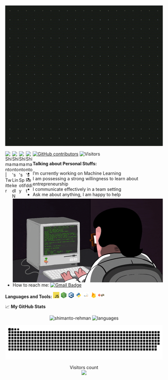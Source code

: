 <!-- ! Intro Gif Video -->
<p align="center">
  <img height="450" width="800" src="Intro.gif"/>
</p>

<!-- ! Social Links -->
<a href="https://twitter.com/shimanto_rehman">
  <img align="left" alt="Shimanto | Twitter" width="22px" src="https://raw.githubusercontent.com/peterthehan/peterthehan/master/assets/twitter.svg" />
</a>
<a href="https://www.linkedin.com/in/shimanto-rahman-aa347a148/">
  <img align="left" alt="Shimanto's LinkedIN" width="22px" src="https://raw.githubusercontent.com/peterthehan/peterthehan/master/assets/linkedin.svg" />
</a>
<a href="https://open.spotify.com/user/349lvs5diwiulbqihpt61x1vg">
  <img align="left" alt="Shimanto's Spotify" width="22px" src="https://raw.githubusercontent.com/peterthehan/peterthehan/master/assets/spotify.svg" />
</a>
<a href="https://www.reddit.com/user/shimanto47">
  <img align="left" alt="Shimanto's Reddit" width="22px" src="https://raw.githubusercontent.com/peterthehan/peterthehan/master/assets/reddit.svg" />
</a>

[![GitHub contributors](https://img.shields.io/github/contributors/shimanto-rehman/shimanto-rehman)](https://github.com/shimanto-rehman/shimanto-rehman/graphs/contributors)
![Visitors](https://visitor-badge.glitch.me/badge?page_id=shimanto-rehman.shimanto-rehman)

<img align="right" alt="GIF" src="Coder.gif"/>

**Talking about Personal Stuffs:**
- I’m currently working on Machine Learning
- I am possessing a strong willingness to learn about entrepreneurship
- I communicate effectively in a team setting
- Ask me about anything, I am happy to help
- How to reach me: [![Gmail Badge](https://img.shields.io/badge/smshimantorahman47@gmail.com-c14438?style=flat-square&logo=Gmail&logoColor=white&link=mailto:smshimantorahman47@gmail.com)](mailto:smshimantorahman47@gmail.com)

**Languages and Tools:**
<code><img height="20" src="https://raw.githubusercontent.com/github/explore/80688e429a7d4ef2fca1e82350fe8e3517d3494d/topics/javascript/javascript.png"></code>
<code><img height="20" src="https://raw.githubusercontent.com/github/explore/80688e429a7d4ef2fca1e82350fe8e3517d3494d/topics/nodejs/nodejs.png"></code>
<code><img height="20" src="https://raw.githubusercontent.com/github/explore/80688e429a7d4ef2fca1e82350fe8e3517d3494d/topics/cpp/cpp.png"></code>
<code><img height="20" src="https://raw.githubusercontent.com/github/explore/80688e429a7d4ef2fca1e82350fe8e3517d3494d/topics/python/python.png"></code>
<code><img height="20" src="https://raw.githubusercontent.com/github/explore/80688e429a7d4ef2fca1e82350fe8e3517d3494d/topics/mysql/mysql.png"></code>
<code><img height="20" src="https://raw.githubusercontent.com/github/explore/80688e429a7d4ef2fca1e82350fe8e3517d3494d/topics/firebase/firebase.png"></code>
<code><img height="20" src="https://raw.githubusercontent.com/github/explore/80688e429a7d4ef2fca1e82350fe8e3517d3494d/topics/git/git.png"></code>

<!-- ! My Github Profile Statistics-->
📈 **My GitHub Stats**
<p align="center"> 
  <img src="https://github-readme-stats.vercel.app/api?username=shimanto-rehman&count_private=ture&show_icons=true&theme=gotham" alt="shimanto-rehman" height="50%" width="50%"/>
  <img src="https://github-readme-stats.vercel.app/api/top-langs/?username=shimanto-rehman&layout=compact&theme=gotham" alt="languages" height="50%" width="41.7%"/>
</p>

<!-- ! Snake Gif -->
<p align="center">
  <img src="https://github.com/shimanto-rehman/shimanto-rehman/blob/output/github-contribution-grid-snake.svg" alt="snake"></center>
</p>

<!-- ! Profile Count -->
<p align="center"> 
  Visitors count<br>
  <img src="https://profile-counter.glitch.me/shimanto-rehman/count.svg" />
</p>

<!--
Theme Inspiration : "https://github.com/abhisheknaiidu"
<a href="mailto:smshimantorahman47@gmail.com"><img height="30" src="https://github.com/singhkshitij/singhkshitij/blob/master/mail.png?raw=true"></a> 
-->
